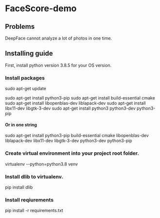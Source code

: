 # FaceScore-demo

## Problems

DeepFace cannot analyze a lot of photos in one time.

## Installing guide

First, install python version 3.8.5 for your OS version.

### Install packages

sudo apt-get update

sudo apt-get install python3-pip
sudo apt-get install build-essential cmake
sudo apt-get install libopenblas-dev liblapack-dev 
sudo apt-get install libx11-dev libgtk-3-dev
sudo apt-get install python3 python3-dev python3-pip

#### Or in one string

sudo apt-get install python3-pip build-essential cmake libopenblas-dev liblapack-dev libx11-dev libgtk-3-dev python3-dev python3-pip

### Create virtual environment into your project root folder.

virtualenv --python=python3.8 venv

### Install dlib to virtualenv.

pip install dlib

### Install reqiurements

pip install -r requirements.txt
